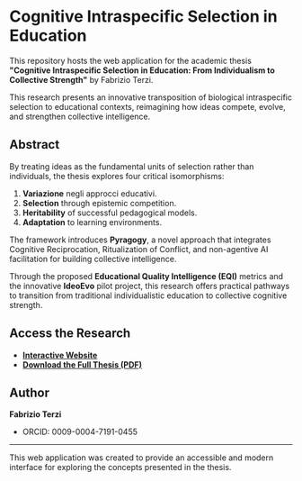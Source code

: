 # Cognitive Intraspecific Selection in Education

This repository hosts the web application for the academic thesis **"Cognitive Intraspecific Selection in Education: From Individualism to Collective Strength"** by Fabrizio Terzi.

This research presents an innovative transposition of biological intraspecific selection to educational contexts, reimagining how ideas compete, evolve, and strengthen collective intelligence.

## Abstract

By treating ideas as the fundamental units of selection rather than individuals, the thesis explores four critical isomorphisms:
1.  **Variazione** negli approcci educativi.
2.  **Selection** through epistemic competition.
3.  **Heritability** of successful pedagogical models.
4.  **Adaptation** to learning environments.

The framework introduces **Pyragogy**, a novel approach that integrates Cognitive Reciprocation, Ritualization of Conflict, and non-agentive AI facilitation for building collective intelligence.

Through the proposed **Educational Quality Intelligence (EQI)** metrics and the innovative **IdeoEvo** pilot project, this research offers practical pathways to transition from traditional individualistic education to collective cognitive strength.

## Access the Research

*   **[Interactive Website](https://blubar.github.io/thesis-showcase/)**
*   **[Download the Full Thesis (PDF)](https://blubar.github.io/thesis-showcase/Cognitive_Intraspecific_Selection_EN.pdf)**

## Author

**Fabrizio Terzi**
*   ORCID: 0009-0004-7191-0455

---
This web application was created to provide an accessible and modern interface for exploring the concepts presented in the thesis.
